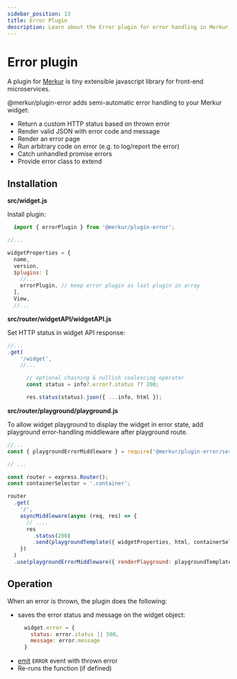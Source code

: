 ```yaml
---
sidebar_position: 13
title: Error Plugin
description: Learn about the Error plugin for error handling in Merkur
---
```


# Error plugin

A plugin for [Merkur](https://merkur.js.org/) is tiny extensible javascript library for front-end microservices.


@merkur/plugin-error adds semi-automatic error handling to your Merkur widget:

  * Return a custom HTTP status based on thrown error
  * Render valid JSON with error code and message
  * Render an error page
  * Run arbitrary code on error (e.g. to log/report the error)
  * Catch unhandled promise errors
  * Provide error class to extend


## Installation

**src/widget.js**

Install plugin:

```javascript
  import { errorPlugin } from '@merkur/plugin-error';

//...

widgetProperties = {
  name,
  version,
  $plugins: [
    //...
    errorPlugin, // keep error plugin as last plugin in array
  ],
  View,
  //...

```

**src/router/widgetAPI/widgetAPI.js**

Set HTTP status in widget API response:

```javascript
//...
.get(
    '/widget',
    //...

      // optional chaining & nullish coalescing operator
      const status = info?.error?.status ?? 200;

      res.status(status).json({ ...info, html });

```

**src/router/playground/playground.js**

To allow widget playground to display the widget in error state, add playground error-handling middleware after playground route.

```javascript
//...
const { playgroundErrorMiddleware } = require('@merkur/plugin-error/server');

// ...

const router = express.Router();
const containerSelector = '.container';

router
  .get(
    '/',
    asyncMiddleware(async (req, res) => {
      // ....
      res
        .status(200)
        .send(playgroundTemplate({ widgetProperties, html, containerSelector }));
    })
  )
  .use(playgroundErrorMiddleware({ renderPlayground: playgroundTemplate, containerSelector }))
```

## Operation

When an error is thrown, the plugin does the following:

* saves the error status and message on the widget object:
  ```javascript
    widget.error = {
      status: error.status || 500,
      message: error.message
    }
  ```
* [emit](/docs/event-emitter-plugin#emit) `ERROR` event with thrown error
* Re-runs the function (if defined)
